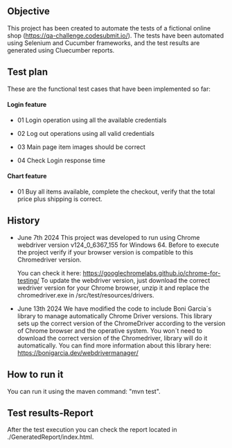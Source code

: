 
Objective
---------
This project has been created to automate the tests of a fictional online shop (https://qa-challenge.codesubmit.io/). 
The tests have been automated using Selenium and Cucumber frameworks, and the test results are generated using Cluecumber 
reports.

Test plan 
---------
These are the functional test cases that have been implemented so far:

#### Login feature

- 01 Login operation using all the available credentials

- 02 Log out operations using all valid credentials

- 03 Main page item images should be correct

- 04 Check Login response time

#### Chart feature

- 01 Buy all items available, complete the checkout, verify that the total price plus shipping is correct.

History
-------------
- June 7th 2024
This project was developed to run using Chrome webdriver version v124_0_6367_155 for Windows 64. Before to execute the 
project verify if your browser version is compatible to this Chromedriver version.

    You can check it here: https://googlechromelabs.github.io/chrome-for-testing/
To update the webdriver version, just download the correct wedriver version for your Chrome browser, unzip it and replace
the chromedriver.exe in /src/test/resources/drivers.

- June 13th 2024
We have modified the code to include Boni Garcia´s library to manage automatically Chrome Driver versions. This library 
sets up the correct version of the ChromeDriver according to the version of Chrome browser  and the operative 
system. You won´t need to download the correct version of the Chromedriver, library will do it automatically.
You can find more information about this library here: https://bonigarcia.dev/webdrivermanager/

How to run it
-------------
You can run it using the maven command: "mvn test". 

Test results-Report
-------------------
After the test execution you can check the report located in ./GeneratedReport/index.html.


